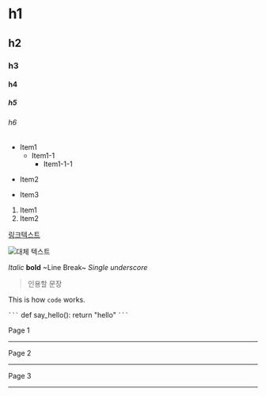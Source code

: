 <!-- 주석표기-->

<!--제목 텍스트-->
# h1
## h2
### h3
#### h4
##### h5
###### h6

<!-- 순서 없는 리스트(- * + 혼용가능) -->
- Item1
	- Item1-1
		- Item1-1-1
* Item2
+ Item3

<!-- 순서 있는 리스트-->
1. Item1
2. Item2
 
<!--하이퍼링크-->
[링크텍스트](링크URL)

<!--이미지-->
![대체 텍스트](이미지URL)


<!--강조 표기-->
*Italic*
**bold**
~Line Break~
_Single underscore_

<!--인용문(Blockquote)-->
> 인용할 문장

<!--Code 입력(문장 내)-->
This is how `code` works.

<!--Code 입력(블록)-->
` ``` `
def say_hello():
	return "hello"
` ``` `

<!--수평선-->
Page 1

* * *
Page 2

-----
Page 3

***
